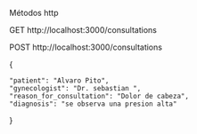 Métodos http

GET
http://localhost:3000/consultations

POST
http://localhost:3000/consultations

{
    
    "patient": "Alvaro Pito",
    "gynecologist": "Dr. sebastian ",
    "reason_for_consultation": "Dolor de cabeza",
    "diagnosis": "se observa una presion alta"
}

